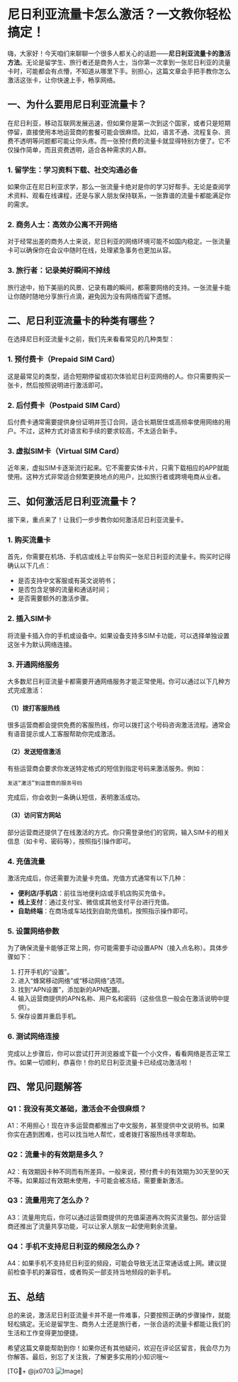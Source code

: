 # 尼日利亚流量卡怎么激活？一文教你轻松搞定！

嗨，大家好！今天咱们来聊聊一个很多人都关心的话题——**尼日利亚流量卡的激活方法**。无论是留学生、旅行者还是商务人士，当你第一次拿到一张尼日利亚的流量卡时，可能都会有点懵，不知道从哪里下手。别担心，这篇文章会手把手教你怎么激活这张卡，让你快速上手，畅享网络。

## 一、为什么要用尼日利亚流量卡？

在尼日利亚，移动互联网发展迅速，但如果你是第一次到这个国家，或者只是短期停留，直接使用本地运营商的套餐可能会很麻烦。比如，语言不通、流程复杂、资费不透明等问题都可能让你头疼。而一张预付费的流量卡就显得特别方便了。它不仅操作简单，而且资费透明，适合各种需求的人群。

### 1. 留学生：学习资料下载、社交沟通必备
如果你正在尼日利亚求学，那么一张流量卡绝对是你的学习好帮手。无论是查阅学术资料、观看在线课程，还是与家人朋友保持联系，一张靠谱的流量卡都能满足你的需求。

### 2. 商务人士：高效办公离不开网络
对于经常出差的商务人士来说，尼日利亚的网络环境可能不如国内稳定。一张流量卡可以确保你在会议中随时在线，处理紧急事务也更加从容。

### 3. 旅行者：记录美好瞬间不掉线
旅行途中，拍下美丽的风景、记录有趣的瞬间，都需要网络的支持。一张流量卡能让你随时随地分享旅行点滴，避免因为没有网络而留下遗憾。

## 二、尼日利亚流量卡的种类有哪些？

在选择尼日利亚流量卡之前，我们先来看看常见的几种类型：

### 1. 预付费卡（Prepaid SIM Card）
这是最常见的类型，适合短期停留或初次体验尼日利亚网络的人。你只需要购买一张卡，然后按照说明进行激活即可。

### 2. 后付费卡（Postpaid SIM Card）
后付费卡通常需要提供身份证明并签订合同，适合长期居住或高频率使用网络的用户。不过，这种方式对语言和手续的要求较高，不太适合新手。

### 3. 虚拟SIM卡（Virtual SIM Card）
近年来，虚拟SIM卡逐渐流行起来。它不需要实体卡片，只需下载相应的APP就能使用。这种方式非常适合频繁更换地点的用户，比如旅行者或跨境电商从业者。

## 三、如何激活尼日利亚流量卡？

接下来，重点来了！让我们一步步教你如何激活尼日利亚流量卡。

### 1. 购买流量卡
首先，你需要在机场、手机店或线上平台购买一张尼日利亚的流量卡。购买时记得确认以下几点：
- 是否支持中文客服或有英文说明书；
- 是否包含足够的流量和通话时间；
- 是否需要额外的激活步骤。

### 2. 插入SIM卡
将流量卡插入你的手机或设备中。如果设备支持多SIM卡功能，可以选择单独设置这张卡为默认网络连接。

### 3. 开通网络服务
大多数尼日利亚流量卡都需要开通网络服务才能正常使用。你可以通过以下几种方式完成激活：
#### （1）拨打客服热线
很多运营商都会提供免费的客服热线，你可以拨打这个号码咨询激活流程。通常会有语音提示或人工客服帮助你完成激活。
#### （2）发送短信激活
有些运营商会要求你发送特定格式的短信到指定号码来激活服务。例如：
```
发送“激活”到运营商的服务号码
```
完成后，你会收到一条确认短信，表明激活成功。
#### （3）访问官方网站
部分运营商还提供了在线激活的方式。你只需登录他们的官网，输入SIM卡的相关信息（如卡号、密码等），按照指引操作即可。

### 4. 充值流量
激活完成后，你还需要为流量卡充值。充值方式通常有以下几种：
- **便利店/手机店**：前往当地便利店或手机店购买充值卡。
- **线上支付**：通过支付宝、微信或其他支付平台进行充值。
- **自助终端**：在商场或车站找到自助充值机，按照指示操作即可。

### 5. 设置网络参数
为了确保流量卡能够正常上网，你可能需要手动设置APN（接入点名称）。具体步骤如下：
1. 打开手机的“设置”。
2. 进入“蜂窝移动网络”或“移动网络”选项。
3. 找到“APN设置”，添加新的APN配置。
4. 输入运营商提供的APN名称、用户名和密码（这些信息一般会在激活说明中提供）。
5. 保存设置并重启手机。

### 6. 测试网络连接
完成以上步骤后，你可以尝试打开浏览器或下载一个小文件，看看网络是否正常工作。如果一切顺利，恭喜你！你的尼日利亚流量卡已经成功激活啦！

## 四、常见问题解答

### Q1：我没有英文基础，激活会不会很麻烦？
A1：不用担心！现在许多运营商都推出了中文服务，甚至提供中文说明书。如果你实在遇到困难，也可以找当地人帮忙，或者拨打客服热线寻求帮助。

### Q2：流量卡的有效期是多久？
A2：有效期因卡种不同而有所差异。一般来说，预付费卡的有效期为30天至90天不等。如果超过有效期未使用，卡可能会被冻结，需要重新激活。

### Q3：流量用完了怎么办？
A3：流量用完后，你可以通过运营商提供的充值渠道再次购买流量包。部分运营商还推出了流量共享功能，可以让家人朋友一起使用剩余流量。

### Q4：手机不支持尼日利亚的频段怎么办？
A4：如果手机不支持尼日利亚的频段，可能会导致无法正常通话或上网。建议提前检查手机的兼容性，或者购买一部支持当地频段的新手机。

## 五、总结

总的来说，激活尼日利亚流量卡并不是一件难事，只要按照正确的步骤操作，就能轻松搞定。无论是留学生、商务人士还是旅行者，一张合适的流量卡都能让我们的生活和工作变得更加便捷。

希望这篇文章能帮助到你！如果你还有其他疑问，欢迎在评论区留言，我会尽力为你解答。最后，别忘了关注我，了解更多实用的小知识哦～

[TG💪+ @jx0703 ![Image](https://github.com/user-attachments/assets/dbca1d08-cadb-493c-b0ec-ad6f7a83f270)]